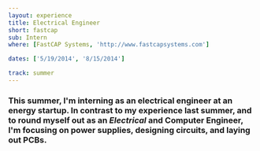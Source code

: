 ```yaml
---
layout: experience
title: Electrical Engineer
short: fastcap
sub: Intern
where: [FastCAP Systems, 'http://www.fastcapsystems.com']

dates: ['5/19/2014', '8/15/2014']

track: summer
---
```


### This summer, I'm interning as an electrical engineer at an energy startup. In contrast to my experience last summer, and to round myself out as an *Electrical* and Computer Engineer, I'm focusing on power supplies, designing circuits, and laying out PCBs.